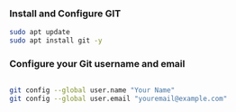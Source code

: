 ### Install and Configure GIT

```bash
sudo apt update
sudo apt install git -y

```
### Configure your Git username and email
```bash

git config --global user.name "Your Name"
git config --global user.email "youremail@example.com"

```
